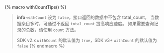 {% macro withCountTips() %}
> **info**
> `withCount` 设为 `false`，接口返回的数据中不包含 total_count，
> 当数据条目多时，可通过不返回 `total_count` 提高响应速度。
> 如果需要查询记录的总数，请使用 `count` 方法。
>
> SDK v2.x `withCount` 的默认值为 `true`，SDK v3+ `withCount` 的默认值为 `false`
{% endmacro %}
